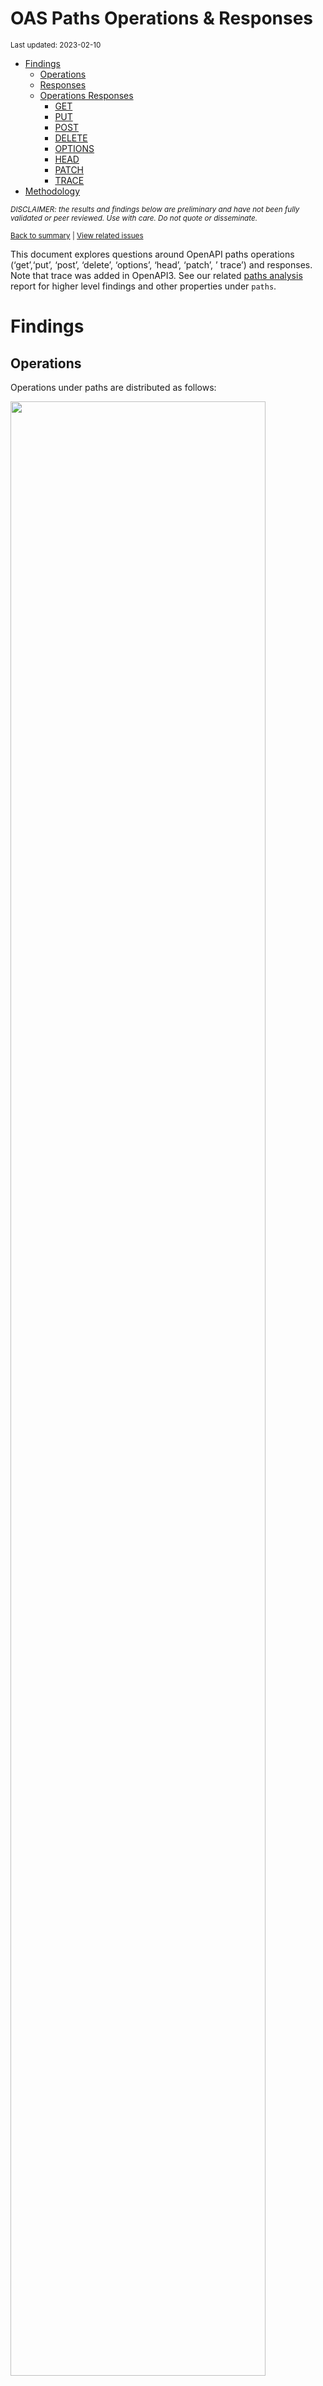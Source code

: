 OAS Paths Operations & Responses
================
<sup>Last updated: 2023-02-10</sup>

- <a href="#findings" id="toc-findings">Findings</a>
  - <a href="#operations" id="toc-operations">Operations</a>
  - <a href="#responses" id="toc-responses">Responses</a>
  - <a href="#operations-responses" id="toc-operations-responses">Operations
    Responses</a>
    - <a href="#get" id="toc-get">GET</a>
    - <a href="#put" id="toc-put">PUT</a>
    - <a href="#post" id="toc-post">POST</a>
    - <a href="#delete" id="toc-delete">DELETE</a>
    - <a href="#options" id="toc-options">OPTIONS</a>
    - <a href="#head" id="toc-head">HEAD</a>
    - <a href="#patch" id="toc-patch">PATCH</a>
    - <a href="#trace" id="toc-trace">TRACE</a>
- <a href="#methodology" id="toc-methodology">Methodology</a>

<sup>*DISCLAIMER: the results and findings below are preliminary and
have not been fully validated or peer reviewed. Use with care. Do not
quote or disseminate.*</sup>

<sup>[Back to summary](oas_summary.md) \| [View related
issues](https://github.com/postman-open-technologies/knowledge-base/labels/oas%3Aoperations)</sup>

This document explores questions around OpenAPI paths operations
(‘get’,‘put’, ‘post’, ‘delete’, ‘options’, ‘head’, ‘patch’, ’ trace’)
and responses. Note that trace was added in OpenAPI3. See our related
[paths analysis](oas_paths.md) report for higher level findings and
other properties under `paths`.

# Findings

## Operations

Operations under paths are distributed as follows:

<img src="oas_paths_operations_files/figure-gfm/oas_paths_operations-1.png" width="90%" />

<details>
<summary>
Table: Counts and percentages of operations under paths
</summary>

| operation |      n |       pct |
|:----------|-------:|----------:|
| get       | 170783 | 0.5084643 |
| post      |  94260 | 0.2806359 |
| put       |  31718 | 0.0944325 |
| delete    |  29683 | 0.0883738 |
| patch     |   8312 | 0.0247469 |
| options   |    773 | 0.0023014 |
| head      |    351 | 0.0010450 |

</details>

## Responses

- Across all 871,361 responses, the most common codes or values are
  `200` 285,825 (32.8%), `400` 96,868 (11.1%), `404` 88,211 (10.1%),
  `401` 78,641 (9%), and `500` 64,367 (7.4%)
- A number of unassigned, / invalid codes and extensions were found. See
  table below for details.
- No significant variations were observed across specification versions
  (2.x vs 3.x) or collections

<img src="oas_paths_operations_files/figure-gfm/oas_paths_responses-1.png" width="90%" />

<details>
<summary>
Table: Counts and percentages of responses under paths (across all
operations)
</summary>

| response                             |      n |       pct |
|:-------------------------------------|-------:|----------:|
| 200                                  | 285825 | 0.3280213 |
| 400                                  |  96868 | 0.1111686 |
| 404                                  |  88211 | 0.1012336 |
| 401                                  |  78641 | 0.0902508 |
| 500                                  |  64367 | 0.0738695 |
| 403                                  |  63951 | 0.0733921 |
| default                              |  52292 | 0.0600119 |
| 201                                  |  22627 | 0.0259674 |
| 204                                  |  21166 | 0.0242907 |
| 429                                  |  15611 | 0.0179157 |
| 405                                  |  11547 | 0.0132517 |
| 409                                  |   9268 | 0.0106362 |
| 422                                  |   7898 | 0.0090640 |
| 202                                  |   7330 | 0.0084121 |
| 503                                  |   6517 | 0.0074791 |
| 415                                  |   6408 | 0.0073540 |
| 406                                  |   5634 | 0.0064657 |
| 502                                  |   3311 | 0.0037998 |
| 501                                  |   3182 | 0.0036518 |
| 304                                  |   2244 | 0.0025753 |
| 410                                  |   1751 | 0.0020095 |
| 504                                  |   1690 | 0.0019395 |
| 408                                  |   1431 | 0.0016423 |
| 412                                  |   1226 | 0.0014070 |
| 5XX                                  |   1017 | 0.0011671 |
| 480                                  |    964 | 0.0011063 |
| 4XX                                  |    886 | 0.0010168 |
| 481                                  |    872 | 0.0010007 |
| 482                                  |    730 | 0.0008378 |
| 302                                  |    664 | 0.0007620 |
| 483                                  |    536 | 0.0006151 |
| 402                                  |    528 | 0.0006059 |
| 413                                  |    493 | 0.0005658 |
| 300                                  |    414 | 0.0004751 |
| 484                                  |    405 | 0.0004648 |
| 420                                  |    386 | 0.0004430 |
| 207                                  |    358 | 0.0004109 |
| 485                                  |    285 | 0.0003271 |
| 301                                  |    271 | 0.0003110 |
| 307                                  |    212 | 0.0002433 |
| 505                                  |    202 | 0.0002318 |
| 203                                  |    198 | 0.0002272 |
| 486                                  |    183 | 0.0002100 |
| 414                                  |    178 | 0.0002043 |
| 303                                  |    148 | 0.0001698 |
| 206                                  |    143 | 0.0001641 |
| 418                                  |    137 | 0.0001572 |
| 487                                  |    124 | 0.0001423 |
| 205                                  |    102 | 0.0001171 |
| 416                                  |     93 | 0.0001067 |
| 417                                  |     91 | 0.0001044 |
| 419                                  |     85 | 0.0000975 |
| 426                                  |     69 | 0.0000792 |
| 424                                  |     68 | 0.0000780 |
| 488                                  |     65 | 0.0000746 |
| 555                                  |     62 | 0.0000712 |
| 456                                  |     61 | 0.0000700 |
| 449                                  |     56 | 0.0000643 |
| 423                                  |     46 | 0.0000528 |
| 489                                  |     46 | 0.0000528 |
| 308                                  |     44 | 0.0000505 |
| 529                                  |     43 | 0.0000493 |
| 490                                  |     39 | 0.0000448 |
| 510                                  |     39 | 0.0000448 |
| 210                                  |     37 | 0.0000425 |
| 411                                  |     37 | 0.0000425 |
| 491                                  |     34 | 0.0000390 |
| 596                                  |     34 | 0.0000390 |
| 599                                  |     30 | 0.0000344 |
| 999                                  |     30 | 0.0000344 |
| 492                                  |     29 | 0.0000333 |
| 299                                  |     26 | 0.0000298 |
| 461                                  |     26 | 0.0000298 |
| 512                                  |     26 | 0.0000298 |
| 520                                  |     26 | 0.0000298 |
| 507                                  |     25 | 0.0000287 |
| 909                                  |     25 | 0.0000287 |
| 493                                  |     24 | 0.0000275 |
| 515                                  |     23 | 0.0000264 |
| 521                                  |     23 | 0.0000264 |
| 101                                  |     22 | 0.0000252 |
| 494                                  |     22 | 0.0000252 |
| 495                                  |     22 | 0.0000252 |
| 553                                  |     22 | 0.0000252 |
| 407                                  |     21 | 0.0000241 |
| 496                                  |     20 | 0.0000230 |
| 460                                  |     19 | 0.0000218 |
| 497                                  |     19 | 0.0000218 |
| 499                                  |     19 | 0.0000218 |
| 498                                  |     18 | 0.0000207 |
| x-csm-error-codes                    |     18 | 0.0000207 |
| 421                                  |     16 | 0.0000184 |
| 100                                  |     12 | 0.0000138 |
| 2XX                                  |     12 | 0.0000138 |
| 428                                  |     10 | 0.0000115 |
| 506                                  |     10 | 0.0000115 |
| 462                                  |      9 | 0.0000103 |
| 508                                  |      9 | 0.0000103 |
| 425                                  |      8 | 0.0000092 |
| 509                                  |      8 | 0.0000092 |
| 511                                  |      8 | 0.0000092 |
| 900                                  |      8 | 0.0000092 |
| 430                                  |      7 | 0.0000080 |
| 531                                  |      7 | 0.0000080 |
| 102                                  |      6 | 0.0000069 |
| 451                                  |      6 | 0.0000069 |
| 457                                  |      6 | 0.0000069 |
| 467                                  |      6 | 0.0000069 |
| 513                                  |      6 | 0.0000069 |
| 514                                  |      6 | 0.0000069 |
| 450                                  |      5 | 0.0000057 |
| 463                                  |      5 | 0.0000057 |
| 477                                  |      5 | 0.0000057 |
| 478                                  |      5 | 0.0000057 |
| 479                                  |      5 | 0.0000057 |
| 516                                  |      5 | 0.0000057 |
| 910                                  |      5 | 0.0000057 |
| x-notification                       |      5 | 0.0000057 |
| x-vendor-operation-response-property |      5 | 0.0000057 |
| 208                                  |      4 | 0.0000046 |
| 226                                  |      4 | 0.0000046 |
| 440                                  |      4 | 0.0000046 |
| 465                                  |      4 | 0.0000046 |
| 466                                  |      4 | 0.0000046 |
| 522                                  |      4 | 0.0000046 |
| 523                                  |      4 | 0.0000046 |
| 550                                  |      4 | 0.0000046 |
| 703                                  |      4 | 0.0000046 |
| x-32700                              |      4 | 0.0000046 |
| x-std-errors                         |      4 | 0.0000046 |
| 222                                  |      3 | 0.0000034 |
| 438                                  |      3 | 0.0000034 |
| 455                                  |      3 | 0.0000034 |
| 458                                  |      3 | 0.0000034 |
| 464                                  |      3 | 0.0000034 |
| 468                                  |      3 | 0.0000034 |
| 475                                  |      3 | 0.0000034 |
| 517                                  |      3 | 0.0000034 |
| 524                                  |      3 | 0.0000034 |
| 525                                  |      3 | 0.0000034 |
| 526                                  |      3 | 0.0000034 |
| 527                                  |      3 | 0.0000034 |
| 540                                  |      3 | 0.0000034 |
| 552                                  |      3 | 0.0000034 |
| x-3                                  |      3 | 0.0000034 |
| x-32602                              |      3 | 0.0000034 |
| 236                                  |      2 | 0.0000023 |
| 444                                  |      2 | 0.0000023 |
| 448                                  |      2 | 0.0000023 |
| 454                                  |      2 | 0.0000023 |
| 473                                  |      2 | 0.0000023 |
| 518                                  |      2 | 0.0000023 |
| 528                                  |      2 | 0.0000023 |
| 530                                  |      2 | 0.0000023 |
| 551                                  |      2 | 0.0000023 |
| 103                                  |      1 | 0.0000011 |
| 209                                  |      1 | 0.0000011 |
| 215                                  |      1 | 0.0000011 |
| 218                                  |      1 | 0.0000011 |
| 220                                  |      1 | 0.0000011 |
| 250                                  |      1 | 0.0000011 |
| 255                                  |      1 | 0.0000011 |
| 305                                  |      1 | 0.0000011 |
| 306                                  |      1 | 0.0000011 |
| 333                                  |      1 | 0.0000011 |
| 431                                  |      1 | 0.0000011 |
| 469                                  |      1 | 0.0000011 |
| 472                                  |      1 | 0.0000011 |
| 474                                  |      1 | 0.0000011 |
| 476                                  |      1 | 0.0000011 |
| 532                                  |      1 | 0.0000011 |
| 533                                  |      1 | 0.0000011 |
| 534                                  |      1 | 0.0000011 |
| 535                                  |      1 | 0.0000011 |
| 536                                  |      1 | 0.0000011 |
| 544                                  |      1 | 0.0000011 |
| 560                                  |      1 | 0.0000011 |
| 561                                  |      1 | 0.0000011 |
| 591                                  |      1 | 0.0000011 |
| 593                                  |      1 | 0.0000011 |
| 598                                  |      1 | 0.0000011 |
| 601                                  |      1 | 0.0000011 |
| 704                                  |      1 | 0.0000011 |
| x-codegen-request-body-name          |      1 | 0.0000011 |
| x-swrclassic                         |      1 | 0.0000011 |

</details>

## Operations Responses

### GET

- GET is the \#1 ranked operation
- Across the 422,335 responses for GET, the most common values are `200`
  164,188 (38.9%), `404` 45,364 (10.7%), `400` 41,514 (9.8%), `401`
  36,406 (8.6%), and `500` 31,720 (7.5%)

<img src="oas_paths_operations_files/figure-gfm/oas_paths_operations_responses_get-1.png" width="90%" />

<details>
<summary>
Table: Counts and percentages of responses for the GET operation
</summary>

| response                             |      n |       pct |
|:-------------------------------------|-------:|----------:|
| 200                                  | 164188 | 0.3887625 |
| 404                                  |  45364 | 0.1074124 |
| 400                                  |  41514 | 0.0982964 |
| 401                                  |  36406 | 0.0862017 |
| 500                                  |  31720 | 0.0751063 |
| 403                                  |  29722 | 0.0703754 |
| default                              |  27450 | 0.0649958 |
| 429                                  |   7521 | 0.0178081 |
| 405                                  |   4414 | 0.0104514 |
| 204                                  |   3829 | 0.0090663 |
| 503                                  |   3787 | 0.0089668 |
| 406                                  |   3379 | 0.0080008 |
| 415                                  |   3050 | 0.0072218 |
| 202                                  |   2468 | 0.0058437 |
| 409                                  |   2302 | 0.0054506 |
| 422                                  |   2130 | 0.0050434 |
| 502                                  |   1885 | 0.0044633 |
| 304                                  |   1670 | 0.0039542 |
| 501                                  |   1464 | 0.0034664 |
| 504                                  |   1168 | 0.0027656 |
| 410                                  |    835 | 0.0019771 |
| 408                                  |    659 | 0.0015604 |
| 5XX                                  |    508 | 0.0012028 |
| 4XX                                  |    484 | 0.0011460 |
| 302                                  |    374 | 0.0008856 |
| 412                                  |    310 | 0.0007340 |
| 201                                  |    302 | 0.0007151 |
| 420                                  |    252 | 0.0005967 |
| 300                                  |    247 | 0.0005848 |
| 301                                  |    235 | 0.0005564 |
| 402                                  |    205 | 0.0004854 |
| 413                                  |    190 | 0.0004499 |
| 480                                  |    168 | 0.0003978 |
| 203                                  |    167 | 0.0003954 |
| 481                                  |    158 | 0.0003741 |
| 307                                  |    158 | 0.0003741 |
| 505                                  |    146 | 0.0003457 |
| 207                                  |    139 | 0.0003291 |
| 482                                  |    126 | 0.0002983 |
| 414                                  |    123 | 0.0002912 |
| 206                                  |    113 | 0.0002676 |
| 418                                  |    112 | 0.0002652 |
| 303                                  |     78 | 0.0001847 |
| 416                                  |     78 | 0.0001847 |
| 483                                  |     63 | 0.0001492 |
| 484                                  |     48 | 0.0001137 |
| 426                                  |     44 | 0.0001042 |
| 417                                  |     38 | 0.0000900 |
| 419                                  |     34 | 0.0000805 |
| 485                                  |     31 | 0.0000734 |
| 456                                  |     29 | 0.0000687 |
| 423                                  |     28 | 0.0000663 |
| 555                                  |     27 | 0.0000639 |
| 299                                  |     25 | 0.0000592 |
| 529                                  |     22 | 0.0000521 |
| 553                                  |     21 | 0.0000497 |
| 510                                  |     20 | 0.0000474 |
| 205                                  |     18 | 0.0000426 |
| 424                                  |     17 | 0.0000403 |
| 101                                  |     16 | 0.0000379 |
| 999                                  |     15 | 0.0000355 |
| 308                                  |     14 | 0.0000331 |
| 512                                  |     11 | 0.0000260 |
| 461                                  |     11 | 0.0000260 |
| 596                                  |     10 | 0.0000237 |
| 407                                  |     10 | 0.0000237 |
| 909                                  |     10 | 0.0000237 |
| 460                                  |      8 | 0.0000189 |
| 100                                  |      8 | 0.0000189 |
| 462                                  |      8 | 0.0000189 |
| 520                                  |      8 | 0.0000189 |
| 421                                  |      7 | 0.0000166 |
| 411                                  |      5 | 0.0000118 |
| x-vendor-operation-response-property |      5 | 0.0000118 |
| 2XX                                  |      5 | 0.0000118 |
| 515                                  |      5 | 0.0000118 |
| 428                                  |      5 | 0.0000118 |
| 900                                  |      5 | 0.0000118 |
| 521                                  |      5 | 0.0000118 |
| 910                                  |      5 | 0.0000118 |
| 465                                  |      4 | 0.0000095 |
| 467                                  |      4 | 0.0000095 |
| x-csm-error-codes                    |      4 | 0.0000095 |
| 487                                  |      3 | 0.0000071 |
| 451                                  |      3 | 0.0000071 |
| 102                                  |      3 | 0.0000071 |
| 703                                  |      3 | 0.0000071 |
| 222                                  |      3 | 0.0000071 |
| 449                                  |      3 | 0.0000071 |
| 486                                  |      3 | 0.0000071 |
| 550                                  |      2 | 0.0000047 |
| 440                                  |      2 | 0.0000047 |
| 527                                  |      2 | 0.0000047 |
| 526                                  |      2 | 0.0000047 |
| 236                                  |      2 | 0.0000047 |
| 525                                  |      2 | 0.0000047 |
| 523                                  |      2 | 0.0000047 |
| 511                                  |      2 | 0.0000047 |
| 522                                  |      2 | 0.0000047 |
| 430                                  |      2 | 0.0000047 |
| 444                                  |      2 | 0.0000047 |
| 208                                  |      2 | 0.0000047 |
| 552                                  |      2 | 0.0000047 |
| 497                                  |      1 | 0.0000024 |
| 431                                  |      1 | 0.0000024 |
| 450                                  |      1 | 0.0000024 |
| 425                                  |      1 | 0.0000024 |
| 472                                  |      1 | 0.0000024 |
| 333                                  |      1 | 0.0000024 |
| 488                                  |      1 | 0.0000024 |
| 489                                  |      1 | 0.0000024 |
| 490                                  |      1 | 0.0000024 |
| 491                                  |      1 | 0.0000024 |
| 494                                  |      1 | 0.0000024 |
| 495                                  |      1 | 0.0000024 |
| 496                                  |      1 | 0.0000024 |
| 498                                  |      1 | 0.0000024 |
| 499                                  |      1 | 0.0000024 |
| 306                                  |      1 | 0.0000024 |
| 305                                  |      1 | 0.0000024 |
| 226                                  |      1 | 0.0000024 |
| 220                                  |      1 | 0.0000024 |
| 506                                  |      1 | 0.0000024 |
| 507                                  |      1 | 0.0000024 |
| 508                                  |      1 | 0.0000024 |
| 509                                  |      1 | 0.0000024 |
| 218                                  |      1 | 0.0000024 |
| 524                                  |      1 | 0.0000024 |
| 528                                  |      1 | 0.0000024 |
| 210                                  |      1 | 0.0000024 |
| 530                                  |      1 | 0.0000024 |
| 544                                  |      1 | 0.0000024 |
| 551                                  |      1 | 0.0000024 |
| 103                                  |      1 | 0.0000024 |
| 560                                  |      1 | 0.0000024 |
| 561                                  |      1 | 0.0000024 |
| 598                                  |      1 | 0.0000024 |
| 601                                  |      1 | 0.0000024 |
| x-codegen-request-body-name          |      1 | 0.0000024 |
| x-swrclassic                         |      1 | 0.0000024 |

</details>

### PUT

- PUT is the \#3 ranked operation
- Across the 99,413 responses for PUT, the most common values are `200`
  26,411 (26.6%), `400` 13,688 (13.8%), `404` 12,091 (12.2%), `401`
  10,009 (10.1%), and `403` 8,458 (8.5%)

<img src="oas_paths_operations_files/figure-gfm/oas_paths_operations_responses_put-1.png" width="90%" />

<details>
<summary>
Table: Counts and percentages of responses for the PUT operation
</summary>

| response |     n |       pct |
|:---------|------:|----------:|
| 200      | 26411 | 0.2656695 |
| 400      | 13688 | 0.1376882 |
| 404      | 12091 | 0.1216239 |
| 401      | 10009 | 0.1006810 |
| 403      |  8458 | 0.0850794 |
| 500      |  7523 | 0.0756742 |
| default  |  4315 | 0.0434048 |
| 429      |  3744 | 0.0376611 |
| 201      |  2909 | 0.0292618 |
| 204      |  2520 | 0.0253488 |
| 405      |  1386 | 0.0139418 |
| 422      |  1149 | 0.0115578 |
| 409      |   959 | 0.0096466 |
| 202      |   818 | 0.0082283 |
| 415      |   528 | 0.0053112 |
| 406      |   387 | 0.0038929 |
| 503      |   378 | 0.0038023 |
| 412      |   332 | 0.0033396 |
| 501      |   317 | 0.0031887 |
| 502      |   228 | 0.0022935 |
| 410      |   214 | 0.0021526 |
| 408      |   161 | 0.0016195 |
| 304      |   114 | 0.0011467 |
| 5XX      |    59 | 0.0005935 |
| 504      |    51 | 0.0005130 |
| 207      |    46 | 0.0004627 |
| 505      |    41 | 0.0004124 |
| 205      |    39 | 0.0003923 |
| 481      |    34 | 0.0003420 |
| 482      |    34 | 0.0003420 |
| 480      |    34 | 0.0003420 |
| 485      |    30 | 0.0003018 |
| 484      |    30 | 0.0003018 |
| 483      |    30 | 0.0003018 |
| 486      |    27 | 0.0002716 |
| 307      |    25 | 0.0002515 |
| 413      |    24 | 0.0002414 |
| 301      |    24 | 0.0002414 |
| 487      |    23 | 0.0002314 |
| 210      |    22 | 0.0002213 |
| 302      |    18 | 0.0001811 |
| 521      |    18 | 0.0001811 |
| 402      |    17 | 0.0001710 |
| 300      |    14 | 0.0001408 |
| 555      |    12 | 0.0001207 |
| 4XX      |    12 | 0.0001207 |
| 414      |    10 | 0.0001006 |
| 420      |    10 | 0.0001006 |
| 417      |     9 | 0.0000905 |
| 416      |     7 | 0.0000704 |
| 456      |     6 | 0.0000604 |
| 203      |     6 | 0.0000604 |
| 424      |     6 | 0.0000604 |
| 423      |     6 | 0.0000604 |
| 510      |     5 | 0.0000503 |
| 460      |     4 | 0.0000402 |
| 449      |     4 | 0.0000402 |
| 428      |     4 | 0.0000402 |
| 2XX      |     4 | 0.0000402 |
| 407      |     4 | 0.0000402 |
| 461      |     4 | 0.0000402 |
| 308      |     3 | 0.0000302 |
| 303      |     3 | 0.0000302 |
| 550      |     2 | 0.0000201 |
| 515      |     2 | 0.0000201 |
| 206      |     1 | 0.0000101 |
| 524      |     1 | 0.0000101 |
| 540      |     1 | 0.0000101 |
| 551      |     1 | 0.0000101 |
| 100      |     1 | 0.0000101 |
| 703      |     1 | 0.0000101 |
| 418      |     1 | 0.0000101 |
| 411      |     1 | 0.0000101 |
| 507      |     1 | 0.0000101 |
| 552      |     1 | 0.0000101 |
| 512      |     1 | 0.0000101 |

</details>

### POST

- POST is the \#2 ranked operation
- Across the 244,158 responses for POST, the most common values are
  `200` 69,479 (28.5%), `400` 29,980 (12.3%), `401` 21,983 (9%), `500`
  18,844 (7.7%), and `201` 18,761 (7.7%)

<img src="oas_paths_operations_files/figure-gfm/oas_paths_operations_responses_post-1.png" width="90%" />

<details>
<summary>
Table: Counts and percentages of responses for the POST operation
</summary>

| response          |     n |       pct |
|:------------------|------:|----------:|
| 200               | 69479 | 0.2845657 |
| 400               | 29980 | 0.1227893 |
| 401               | 21983 | 0.0900360 |
| 500               | 18844 | 0.0771795 |
| 201               | 18761 | 0.0768396 |
| 403               | 17593 | 0.0720558 |
| 404               | 17089 | 0.0699916 |
| default           | 14853 | 0.0608336 |
| 409               |  4431 | 0.0181481 |
| 405               |  4351 | 0.0178204 |
| 422               |  3489 | 0.0142899 |
| 429               |  3267 | 0.0133807 |
| 204               |  3168 | 0.0129752 |
| 202               |  2731 | 0.0111854 |
| 415               |  1924 | 0.0078801 |
| 503               |  1822 | 0.0074624 |
| 406               |  1087 | 0.0044520 |
| 501               |   961 | 0.0039360 |
| 480               |   730 | 0.0029899 |
| 502               |   708 | 0.0028998 |
| 481               |   648 | 0.0026540 |
| 482               |   540 | 0.0022117 |
| 408               |   440 | 0.0018021 |
| 504               |   418 | 0.0017120 |
| 483               |   415 | 0.0016997 |
| 410               |   402 | 0.0016465 |
| 412               |   329 | 0.0013475 |
| 484               |   302 | 0.0012369 |
| 5XX               |   279 | 0.0011427 |
| 302               |   261 | 0.0010690 |
| 413               |   253 | 0.0010362 |
| 402               |   251 | 0.0010280 |
| 4XX               |   211 | 0.0008642 |
| 485               |   203 | 0.0008314 |
| 304               |   186 | 0.0007618 |
| 486               |   139 | 0.0005693 |
| 207               |   136 | 0.0005570 |
| 420               |   115 | 0.0004710 |
| 487               |    96 | 0.0003932 |
| 488               |    64 | 0.0002621 |
| 303               |    59 | 0.0002416 |
| 300               |    54 | 0.0002212 |
| 489               |    45 | 0.0001843 |
| 449               |    41 | 0.0001679 |
| 419               |    41 | 0.0001679 |
| 414               |    38 | 0.0001556 |
| 490               |    38 | 0.0001556 |
| 417               |    36 | 0.0001474 |
| 491               |    33 | 0.0001352 |
| 599               |    30 | 0.0001229 |
| 205               |    30 | 0.0001229 |
| 492               |    29 | 0.0001188 |
| 411               |    26 | 0.0001065 |
| 493               |    24 | 0.0000983 |
| 596               |    24 | 0.0000983 |
| 206               |    22 | 0.0000901 |
| 456               |    22 | 0.0000901 |
| 507               |    21 | 0.0000860 |
| 203               |    21 | 0.0000860 |
| 495               |    21 | 0.0000860 |
| 494               |    21 | 0.0000860 |
| 496               |    19 | 0.0000778 |
| 424               |    19 | 0.0000778 |
| 520               |    18 | 0.0000737 |
| 529               |    18 | 0.0000737 |
| 497               |    18 | 0.0000737 |
| 499               |    18 | 0.0000737 |
| 418               |    17 | 0.0000696 |
| 498               |    17 | 0.0000696 |
| 307               |    16 | 0.0000655 |
| 308               |    16 | 0.0000655 |
| 426               |    15 | 0.0000614 |
| 909               |    15 | 0.0000614 |
| 999               |    15 | 0.0000614 |
| 210               |    14 | 0.0000573 |
| 512               |    14 | 0.0000573 |
| 515               |    14 | 0.0000573 |
| 510               |    13 | 0.0000532 |
| 505               |    12 | 0.0000491 |
| x-csm-error-codes |    10 | 0.0000410 |
| 421               |     9 | 0.0000369 |
| 506               |     9 | 0.0000369 |
| 508               |     8 | 0.0000328 |
| 423               |     8 | 0.0000328 |
| 407               |     7 | 0.0000287 |
| 425               |     7 | 0.0000287 |
| 531               |     7 | 0.0000287 |
| 460               |     7 | 0.0000287 |
| 509               |     7 | 0.0000287 |
| 511               |     6 | 0.0000246 |
| 457               |     6 | 0.0000246 |
| 101               |     6 | 0.0000246 |
| 514               |     6 | 0.0000246 |
| 513               |     6 | 0.0000246 |
| 463               |     5 | 0.0000205 |
| 516               |     5 | 0.0000205 |
| 477               |     5 | 0.0000205 |
| 478               |     5 | 0.0000205 |
| 479               |     5 | 0.0000205 |
| x-notification    |     5 | 0.0000205 |
| 430               |     5 | 0.0000205 |
| 416               |     5 | 0.0000205 |
| 450               |     4 | 0.0000164 |
| x-32700           |     4 | 0.0000164 |
| 461               |     4 | 0.0000164 |
| 466               |     4 | 0.0000164 |
| 451               |     3 | 0.0000123 |
| 102               |     3 | 0.0000123 |
| 438               |     3 | 0.0000123 |
| 455               |     3 | 0.0000123 |
| 458               |     3 | 0.0000123 |
| 464               |     3 | 0.0000123 |
| 468               |     3 | 0.0000123 |
| 475               |     3 | 0.0000123 |
| 517               |     3 | 0.0000123 |
| 555               |     3 | 0.0000123 |
| 900               |     3 | 0.0000123 |
| x-3               |     3 | 0.0000123 |
| x-32602           |     3 | 0.0000123 |
| 522               |     2 | 0.0000082 |
| 454               |     2 | 0.0000082 |
| 440               |     2 | 0.0000082 |
| 301               |     2 | 0.0000082 |
| 2XX               |     2 | 0.0000082 |
| 523               |     2 | 0.0000082 |
| 448               |     2 | 0.0000082 |
| 540               |     2 | 0.0000082 |
| 518               |     2 | 0.0000082 |
| 226               |     2 | 0.0000082 |
| 473               |     2 | 0.0000082 |
| x-std-errors      |     2 | 0.0000082 |
| 467               |     2 | 0.0000082 |
| 208               |     2 | 0.0000082 |
| 591               |     1 | 0.0000041 |
| 593               |     1 | 0.0000041 |
| 704               |     1 | 0.0000041 |
| 469               |     1 | 0.0000041 |
| 255               |     1 | 0.0000041 |
| 250               |     1 | 0.0000041 |
| 215               |     1 | 0.0000041 |
| 100               |     1 | 0.0000041 |
| 462               |     1 | 0.0000041 |
| 524               |     1 | 0.0000041 |
| 525               |     1 | 0.0000041 |
| 526               |     1 | 0.0000041 |
| 527               |     1 | 0.0000041 |
| 528               |     1 | 0.0000041 |
| 530               |     1 | 0.0000041 |
| 532               |     1 | 0.0000041 |
| 533               |     1 | 0.0000041 |
| 534               |     1 | 0.0000041 |
| 535               |     1 | 0.0000041 |
| 536               |     1 | 0.0000041 |
| 553               |     1 | 0.0000041 |
| 474               |     1 | 0.0000041 |
| 476               |     1 | 0.0000041 |

</details>

### DELETE

- DELETE is the \#4 ranked operation
- Across the 77,184 responses for DELETE, the most common values are
  `200` 17,640 (22.9%), `404` 10,516 (13.6%), `204` 10,423 (13.5%),
  `400` 8,990 (11.6%), and `401` 7,170 (9.3%)

<img src="oas_paths_operations_files/figure-gfm/oas_paths_operations_responses_delete-1.png" width="90%" />

<details>
<summary>
Table: Counts and percentages of responses for the DELETE operation
</summary>

| response          |     n |       pct |
|:------------------|------:|----------:|
| 200               | 17640 | 0.2285448 |
| 404               | 10516 | 0.1362459 |
| 204               | 10423 | 0.1350409 |
| 400               |  8990 | 0.1164749 |
| 401               |  7170 | 0.0928949 |
| 403               |  5671 | 0.0734738 |
| 500               |  4645 | 0.0601809 |
| default           |  4458 | 0.0577581 |
| 202               |  1053 | 0.0136427 |
| 405               |   953 | 0.0123471 |
| 409               |   849 | 0.0109997 |
| 429               |   801 | 0.0103778 |
| 422               |   548 | 0.0070999 |
| 415               |   496 | 0.0064262 |
| 406               |   410 | 0.0053120 |
| 503               |   317 | 0.0041071 |
| 501               |   290 | 0.0037573 |
| 502               |   276 | 0.0035759 |
| 412               |   226 | 0.0029281 |
| 410               |   223 | 0.0028892 |
| 201               |   217 | 0.0028115 |
| 304               |   189 | 0.0024487 |
| 408               |   159 | 0.0020600 |
| 5XX               |   102 | 0.0013215 |
| 4XX               |    80 | 0.0010365 |
| 300               |    44 | 0.0005701 |
| 504               |    34 | 0.0004405 |
| 481               |    32 | 0.0004146 |
| 480               |    32 | 0.0004146 |
| 207               |    31 | 0.0004016 |
| 482               |    30 | 0.0003887 |
| 483               |    28 | 0.0003628 |
| 484               |    25 | 0.0003239 |
| 402               |    24 | 0.0003109 |
| 424               |    21 | 0.0002721 |
| 485               |    21 | 0.0002721 |
| 413               |    17 | 0.0002203 |
| 486               |    14 | 0.0001814 |
| 555               |    10 | 0.0001296 |
| 420               |     9 | 0.0001166 |
| 303               |     8 | 0.0001036 |
| 419               |     8 | 0.0001036 |
| 302               |     7 | 0.0000907 |
| 308               |     7 | 0.0000907 |
| 307               |     7 | 0.0000907 |
| 414               |     7 | 0.0000907 |
| 449               |     6 | 0.0000777 |
| 417               |     6 | 0.0000777 |
| 418               |     5 | 0.0000648 |
| 426               |     5 | 0.0000648 |
| 205               |     5 | 0.0000648 |
| 203               |     4 | 0.0000518 |
| 456               |     4 | 0.0000518 |
| 206               |     4 | 0.0000518 |
| 461               |     4 | 0.0000518 |
| 529               |     3 | 0.0000389 |
| 505               |     3 | 0.0000389 |
| 487               |     2 | 0.0000259 |
| 515               |     2 | 0.0000259 |
| x-std-errors      |     2 | 0.0000259 |
| x-csm-error-codes |     2 | 0.0000259 |
| 510               |     1 | 0.0000130 |
| 2XX               |     1 | 0.0000130 |
| 299               |     1 | 0.0000130 |
| 226               |     1 | 0.0000130 |
| 423               |     1 | 0.0000130 |
| 416               |     1 | 0.0000130 |
| 301               |     1 | 0.0000130 |
| 507               |     1 | 0.0000130 |
| 100               |     1 | 0.0000130 |

</details>

### OPTIONS

- OPTIONS is the \#6 ranked operation
- Across the 1,164 responses for OPTIONS, the most common values are
  `200` 724 (62.2%), `204` 109 (9.4%), `401` 103 (8.8%), `403` 99
  (8.5%), and `500` 34 (2.9%)

<img src="oas_paths_operations_files/figure-gfm/oas_paths_operations_responses_options-1.png" width="90%" />

<details>
<summary>
Table: Counts and percentages of responses for the OPTIONS operation
</summary>

| response |   n |       pct |
|:---------|----:|----------:|
| 200      | 724 | 0.6219931 |
| 204      | 109 | 0.0936426 |
| 401      | 103 | 0.0884880 |
| 403      |  99 | 0.0850515 |
| 500      |  34 | 0.0292096 |
| 400      |  26 | 0.0223368 |
| default  |  26 | 0.0223368 |
| 404      |  19 | 0.0163230 |
| 5XX      |  16 | 0.0137457 |
| 502      |   3 | 0.0025773 |
| 504      |   3 | 0.0025773 |
| 409      |   2 | 0.0017182 |

</details>

### HEAD

- HEAD is the \#7 ranked operation
- Across the 834 responses for HEAD, the most common values are `200`
  275 (33%), `401` 111 (13.3%), `403` 87 (10.4%), `204` 84 (10.1%), and
  `404` 78 (9.4%)

<img src="oas_paths_operations_files/figure-gfm/oas_paths_operations_responses_head-1.png" width="90%" />

<details>
<summary>
Table: Counts and percentages of responses for the HEAD operation
</summary>

| response |   n |       pct |
|:---------|----:|----------:|
| 200      | 275 | 0.3297362 |
| 401      | 111 | 0.1330935 |
| 403      |  87 | 0.1043165 |
| 204      |  84 | 0.1007194 |
| 404      |  78 | 0.0935252 |
| default  |  78 | 0.0935252 |
| 400      |  38 | 0.0455635 |
| 500      |  37 | 0.0443645 |
| 406      |   8 | 0.0095923 |
| 503      |   7 | 0.0083933 |
| 429      |   6 | 0.0071942 |
| 409      |   3 | 0.0035971 |
| 501      |   3 | 0.0035971 |
| 304      |   2 | 0.0023981 |
| 419      |   2 | 0.0023981 |
| 422      |   2 | 0.0023981 |
| 412      |   2 | 0.0023981 |
| 408      |   2 | 0.0023981 |
| 410      |   2 | 0.0023981 |
| 5XX      |   2 | 0.0023981 |
| 415      |   1 | 0.0011990 |
| 206      |   1 | 0.0011990 |
| 302      |   1 | 0.0011990 |
| 307      |   1 | 0.0011990 |
| 416      |   1 | 0.0011990 |

</details>

### PATCH

- PATCH is the \#5 ranked operation
- Across the 26,273 responses for PATCH, the most common values are
  `200` 7,108 (27.1%), `404` 3,054 (11.6%), `401` 2,859 (10.9%), `400`
  2,632 (10%), and `403` 2,321 (8.8%)

<img src="oas_paths_operations_files/figure-gfm/oas_paths_operations_responses_patch-1.png" width="90%" />

<details>
<summary>
Table: Counts and percentages of responses for the PATCH operation
</summary>

| response          |    n |       pct |
|:------------------|-----:|----------:|
| 200               | 7108 | 0.2705439 |
| 404               | 3054 | 0.1162410 |
| 401               | 2859 | 0.1088189 |
| 400               | 2632 | 0.1001789 |
| 403               | 2321 | 0.0883416 |
| 500               | 1564 | 0.0595288 |
| default           | 1112 | 0.0423248 |
| 204               | 1033 | 0.0393179 |
| 409               |  722 | 0.0274807 |
| 422               |  580 | 0.0220759 |
| 405               |  443 | 0.0168614 |
| 201               |  438 | 0.0166711 |
| 415               |  409 | 0.0155673 |
| 406               |  363 | 0.0138165 |
| 429               |  272 | 0.0103528 |
| 202               |  260 | 0.0098961 |
| 502               |  211 | 0.0080311 |
| 503               |  206 | 0.0078407 |
| 501               |  147 | 0.0055951 |
| 4XX               |   99 | 0.0037681 |
| 304               |   83 | 0.0031591 |
| 410               |   75 | 0.0028546 |
| 300               |   55 | 0.0020934 |
| 5XX               |   51 | 0.0019412 |
| 402               |   31 | 0.0011799 |
| 412               |   27 | 0.0010277 |
| 504               |   16 | 0.0006090 |
| 555               |   10 | 0.0003806 |
| 408               |   10 | 0.0003806 |
| 205               |   10 | 0.0003806 |
| 301               |    9 | 0.0003426 |
| 413               |    9 | 0.0003426 |
| 207               |    6 | 0.0002284 |
| 426               |    5 | 0.0001903 |
| 424               |    5 | 0.0001903 |
| 411               |    5 | 0.0001903 |
| 307               |    5 | 0.0001903 |
| 308               |    4 | 0.0001522 |
| 302               |    3 | 0.0001142 |
| 461               |    3 | 0.0001142 |
| 423               |    3 | 0.0001142 |
| 206               |    2 | 0.0000761 |
| 417               |    2 | 0.0000761 |
| 418               |    2 | 0.0000761 |
| 449               |    2 | 0.0000761 |
| x-csm-error-codes |    2 | 0.0000761 |
| 507               |    1 | 0.0000381 |
| 428               |    1 | 0.0000381 |
| 416               |    1 | 0.0000381 |
| 100               |    1 | 0.0000381 |
| 209               |    1 | 0.0000381 |

</details>

### TRACE

*This operation is excluded from the analysis as it has, sadly, not been
found so far in any API.*

# Methodology

The above statistics are derived from multiple database views querying
the OpenAPI JSON under the `/paths/<path>/<operation>/<responses>`.
